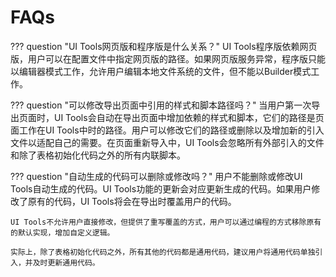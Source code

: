 # FAQs

??? question "UI Tools网页版和程序版是什么关系？"
    UI Tools程序版依赖网页版，用户可以在配置文件中指定网页版的路径。如果网页版服务异常，程序版只能以编辑器模式工作，允许用户编辑本地文件系统的文件，但不能以Builder模式工作。

??? question "可以修改导出页面中引用的样式和脚本路径吗？"
    当用户第一次导出页面时，UI Tools会自动在导出页面中增加依赖的样式和脚本，它们的路径是页面工作在UI Tools中时的路径。用户可以修改它们的路径或删除以及增加新的引入文件以适配自己的需要。在页面重新导入中，UI Tools会忽略所有外部引入的文件和除了表格初始化代码之外的所有内联脚本。

??? question "自动生成的代码可以删除或修改吗？"
    用户不能删除或修改UI Tools自动生成的代码。UI Tools功能的更新会对应更新生成的代码。如果用户修改了原有的代码，UI Tools将会在导出时覆盖用户的代码。

    UI Tools不允许用户直接修改，但提供了重写覆盖的方式，用户可以通过编程的方式移除原有的默认实现，增加自定义逻辑。

    实际上，除了表格初始化代码之外，所有其他的代码都是通用代码，建议用户将通用代码单独引入，并及时更新通用代码。